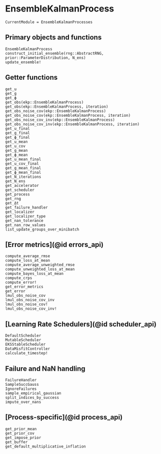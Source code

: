 # EnsembleKalmanProcess

```@meta
CurrentModule = EnsembleKalmanProcesses
```

## Primary objects and functions
```@docs
EnsembleKalmanProcess
construct_initial_ensemble(rng::AbstractRNG, prior::ParameterDistribution, N_ens)
update_ensemble!
```
## Getter functions

```@docs
get_u
get_g
get_ϕ
get_obs(ekp::EnsembleKalmanProcess)
get_obs(ekp::EnsembleKalmanProcess, iteration)
get_obs_noise_cov(ekp::EnsembleKalmanProcess)
get_obs_noise_cov(ekp::EnsembleKalmanProcess, iteration)
get_obs_noise_cov_inv(ekp::EnsembleKalmanProcess)
get_obs_noise_cov_inv(ekp::EnsembleKalmanProcess, iteration)
get_u_final
get_g_final
get_ϕ_final
get_u_mean
get_u_cov
get_g_mean
get_ϕ_mean
get_u_mean_final
get_u_cov_final
get_g_mean_final
get_ϕ_mean_final
get_N_iterations
get_N_ens
get_accelerator
get_scheduler
get_process
get_rng
get_Δt
get_failure_handler
get_localizer
get_localizer_type
get_nan_tolerance
get_nan_row_values
list_update_groups_over_minibatch
```
## [Error metrics](@id errors_api)

```@docs
compute_average_rmse
compute_loss_at_mean
compute_average_unweighted_rmse
compute_unweighted_loss_at_mean
compute_bayes_loss_at_mean
compute_crps
compute_error!
get_error_metrics
get_error
lmul_obs_noise_cov
lmul_obs_noise_cov_inv
lmul_obs_noise_cov!
lmul_obs_noise_cov_inv!
```
## [Learning Rate Schedulers](@id scheduler_api)

```@docs
DefaultScheduler
MutableScheduler
EKSStableScheduler
DataMisfitController
calculate_timestep!
```
## Failure and NaN handling 

```@docs
FailureHandler
SampleSuccGauss
IgnoreFailures
sample_empirical_gaussian
split_indices_by_success
impute_over_nans
```

## [Process-specific](@id process_api)
```@docs
get_prior_mean
get_prior_cov
get_impose_prior
get_buffer
get_default_multiplicative_inflation
```